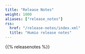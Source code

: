 ```yaml
---
title: "Release Notes"
weight: 1000
aliases: ["release_notes"]
rss:
  href: "/release-notes/index.xml"
  title: "Humio release notes"
---
```


{{% releasenotes %}}
